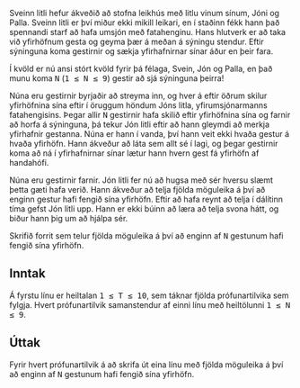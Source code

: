 <p>Sveinn litli hefur ákveðið að stofna leikhús með litlu vinum sínum, Jóni og Palla. Sveinn litli er því miður ekki mikill leikari, en í staðinn fékk hann það spennandi starf að hafa umsjón með fatahenginu. Hans hlutverk er að taka við yfirhöfnum gesta og geyma þær á meðan á sýningu stendur. Eftir sýninguna koma gestirnir og sækja yfirhafnirnar sínar áður en þeir fara.</p>

<p>Í kvöld er nú ansi stórt kvöld fyrir þá félaga, Svein, Jón og Palla, en það munu koma <tt>N</tt> (<tt>1 &leq; N &leq; 9</tt>) gestir að sjá sýninguna þeirra!</p>

<p>Núna eru gestirnir byrjaðir að streyma inn, og hver á eftir öðrum skilur yfirhöfnina sína eftir í öruggum höndum Jóns litla, yfirumsjónarmanns fatahengisins. Þegar allir <tt>N</tt> gestirnir hafa skilið eftir yfirhöfnina sína og farnir að horfa á sýninguna, þá tekur Jón litli eftir að hann gleymdi að merkja yfirhafnir gestanna. Núna er hann í vanda, því hann veit ekki hvaða gestur á hvaða yfirhöfn. Hann ákveður að láta sem allt sé í lagi, og þegar gestirnir koma að ná í yfirhafnirnar sínar lætur hann hvern gest fá yfirhöfn af handahófi.</p>

<p>Núna eru gestirnir farnir. Jón litli fer nú að hugsa með sér hversu slæmt þetta gæti hafa verið. Hann ákveður að telja fjölda möguleika á því að enginn gestur hafi fengið sína yfirhöfn. Eftir að hafa reynt að telja í dálítinn tíma gefst Jón litli upp. Hann er ekki búinn að læra að telja svona hátt, og biður hann þig um að hjálpa sér.</p>

<p>Skrifið forrit sem telur fjölda möguleika á því að enginn af <tt>N</tt> gestunum hafi fengið sína yfirhöfn.</p>

<h2>Inntak</h2>

<p>Á fyrstu línu er heiltalan <tt>1 &leq; T &leq; 10</tt>, sem táknar fjölda prófunartilvika sem fylgja. Hvert prófunartilvik samanstendur af einni línu með heiltölunni <tt>1 &leq; N &leq; 9</tt>.</p>

<h2>Úttak</h2>

<p>Fyrir hvert prófunartilvik á að skrifa út eina línu með fjölda möguleika á því að enginn af <tt>N</tt> gestunum hafi fengið sína yfirhöfn.</p>

